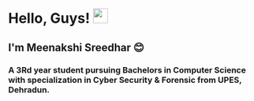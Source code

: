# Hello, Guys! <img src="https://raw.githubusercontent.com/MartinHeinz/MartinHeinz/master/wave.gif" width="30px">
## I'm Meenakshi Sreedhar 😊
### A 3Rd year student pursuing Bachelors in Computer Science with specialization in Cyber Security & Forensic from UPES, Dehradun.
